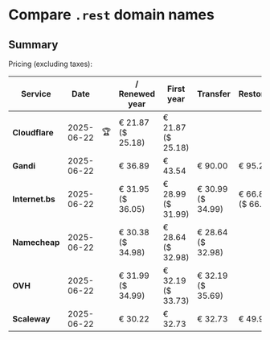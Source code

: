 # Compare `.rest` domain names

## Summary

Pricing (excluding taxes):

| Service | Date |  | / Renewed year | First year | Transfer | Restoration |
|--|--|--|--|--|--|--|
| **Cloudflare** | 2025-06-22 | 🏆 | € 21.87<br>($ 25.18) | € 21.87<br>($ 25.18) |  |  |
| **Gandi** | 2025-06-22 |  | € 36.89 | € 43.54 | € 90.00 | € 95.21 |
| **Internet.bs** | 2025-06-22 |  | € 31.95<br>($ 36.05) | € 28.99<br>($ 31.99) | € 30.99<br>($ 34.99) | € 66.89<br>($ 66.09) |
| **Namecheap** | 2025-06-22 |  | € 30.38<br>($ 34.98) | € 28.64<br>($ 32.98) | € 28.64<br>($ 32.98) |  |
| **OVH** | 2025-06-22 |  | € 31.99<br>($ 34.99) | € 32.19<br>($ 33.73) | € 32.19<br>($ 35.69) |  |
| **Scaleway** | 2025-06-22 |  | € 30.22 | € 32.73 | € 32.73 | € 49.99 |
